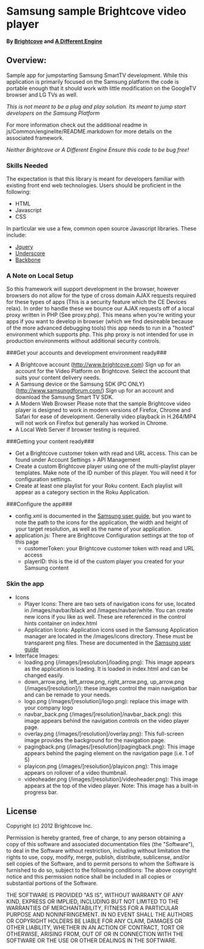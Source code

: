 # Samsung sample Brightcove video player #

**By [Brightcove](http://brightcove.com) and [A Different Engine](http://adifferentengine.com)**

## Overview: ##
Sample app for jumpstarting Samsung SmartTV development.  While this application is primarily focused on the Samsung platform the code is portable enough that it should work with little modification on the GoogleTV browser and LG TVs as well.

_This is not meant to be a plug and play solution. Its meant to jump start developers on the Samsung Platform_

For more information check out the additional readme in js/Common/enginelite/README.markdown for more details on the associated framework.

_Neither Brightcove or A Different Engine Ensure this code to be bug free!_

### Skills Needed ###
The expectation is that this library is meant for developers familiar with existing front end web technologies. Users should be proficient in the following:

* HTML
* Javascript 
* CSS

In particular we use a few, common open source Javascript libraries. These include:

* [Jquery](http://jquery.com/)
* [Underscore](http://documentcloud.github.com/underscore/)
* [Backbone](http://documentcloud.github.com/backbone/)


### A Note on Local Setup

So this framework will support development in the browser, however browsers do not allow for the type of cross domain AJAX requests required for these types of apps (This is a security feature which the CE Devices relax).  In order to handle these we bounce our AJAX requests off of a local proxy written in PHP (See proxy.php). This means when you're writing your apps if you want to develop in browser (which we find desireable because of the more advanced debugging tools) this app needs to run in a "hosted" environment which supports php. This php proxy is not intended for use in production environments without additional security controls.

###Get your accounts and development environment ready###

* A Brightcove account (http://www.brightcove.com)
Sign up for an account for the Video Platform on Brightcove. Select the account that suits your content delivery needs. 
* A Samsung device or the Samsung SDK (PC ONLY) (http://www.samsungdforum.com/)
Sign up for an account and download the Samsung Smart TV SDK.  
* A Modern Web Browser Please note that the sample Brightcove video player is designed to work in modern versions of Firefox, Chrome and Safari for ease of development. Generally video playback in H.264/MP4 will not work on Firefox but generally has worked in Chrome.
* A Local Web Server if browser testing is required.



###Getting your content ready###

* Get a Brightcove customer token with read and URL access. This can be found under Account Settings > API Management
* Create a custom Brightcove player using one of the multi-playlist player templates. Make note of the ID number of this player. You will need it for configuration settings.
* Create at least one playlist for your Roku content. 
    Each playlist will appear as a category section in the Roku Application. 

###Configure the app###
* config.xml is documented in the [Samsung user guide](http://www.samsungdforum.com/Guide/View/Developer_Documentation/Samsung_SmartTV_Developer_Documentation_3.0/Getting_Started/Application_Development_Process/Implementing_Your_Application_Code/Coding_Your_JavaScript_Application), but you want to note the path to the icons for the application, the width and height of your target resolution, as well as the name of your application.
* application.js: There are Brightcove Configuration settings at the top of this page 
    + customerToken: your Brightcove customer token with read and URL access
    + playerID: this is the id of the custom player you created for your Samsung content

### Skin the app ###
* Icons
    + Player Icons: There are two sets of navigation icons for use, located in /images/navbar/black and /images/navbar/white. You can create new icons if you like as well. These are referenced in the control hints container on index.html
    + Application Icons: Application icons used in the Samsung Application manager are located in the /images/icons directory. These must be transparent png files. These are documented in the [Samsung user guide](http://www.samsungdforum.com/Guide/View/Developer_Documentation/Samsung_SmartTV_Developer_Documentation_3.0/Getting_Started/Application_Development_Process/Implementing_Your_Application_Code/Coding_Your_JavaScript_Application)
* Interface Images:
    + loading.png (/images/[resolution]/loading.png): This image appears as the application is loading. It is loaded in index.html and can be changed easily.
    + down_arrow.png, left_arrow.png, right_arrow.png, up_arrow.png (/images/[resolution]/): these images control the main navigation bar and can be remade to your needs.
    + logo.png (/images/[resolution]/logo.png): replace this image with your company logo
    + navbar_back.png (/images/[resolution]/navbar_back.png): this image appears behind the navigation controls on the video player page.
    + overlay.png (/images/[resolution]/overlay.png): This full-screen image provides the background for the navigation page.
    + pagingback.png (/images/[resolution]/pagingback.png): This image appears behind the paging element on the navigation page (i.e. 1 of 5)
    + playicon.png (/images/[resolution]/playicon.png): This image appears on rollover of a video thumbnail.
    + videoheader.png (/images/[resolution]/videoheader.png): This image appears at the top of the video player. Note: This image has a built-in progress bar.


## License ##
Copyright (c) 2012 Brightcove Inc.

Permission is hereby granted, free of charge, to any person obtaining a copy of this software and associated documentation files (the "Software"), to deal in the Software without restriction, including without limitation the rights to use, copy, modify, merge, publish, distribute, sublicense, and/or sell copies of the Software, and to permit persons to whom the Software is furnished to do so, subject to the following conditions:
The above copyright notice and this permission notice shall be included in all copies or substantial portions of the Software.

THE SOFTWARE IS PROVIDED "AS IS", WITHOUT WARRANTY OF ANY KIND, EXPRESS OR IMPLIED, INCLUDING BUT NOT LIMITED TO THE WARRANTIES OF MERCHANTABILITY, FITNESS FOR A PARTICULAR PURPOSE AND NONINFRINGEMENT. IN NO EVENT SHALL THE AUTHORS OR COPYRIGHT HOLDERS BE LIABLE FOR ANY CLAIM, DAMAGES OR OTHER LIABILITY, WHETHER IN AN ACTION OF CONTRACT, TORT OR OTHERWISE, ARISING FROM, OUT OF OR IN CONNECTION WITH THE SOFTWARE OR THE USE OR OTHER DEALINGS IN THE SOFTWARE.